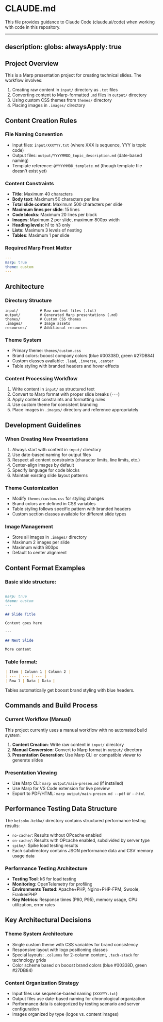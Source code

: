 # CLAUDE.md

This file provides guidance to Claude Code (claude.ai/code) when working with code in this repository.

---
description: 
globs: 
alwaysApply: true
---

## Project Overview

This is a Marp presentation project for creating technical slides. The workflow involves:
1. Creating raw content in `input/` directory as `.txt` files
2. Converting content to Marp-formatted `.md` files in `output/` directory
3. Using custom CSS themes from `themes/` directory
4. Placing images in `.images/` directory

## Content Creation Rules

### File Naming Convention
- Input files: `input/XXXYYY.txt` (where XXX is sequence, YYY is topic code)
- Output files: `output/YYYYMMDD_topic_description.md` (date-based naming)
- Template reference: `@YYYYMMDD_template.md` (though template file doesn't exist yet)

### Content Constraints
- **Title**: Maximum 40 characters
- **Body text**: Maximum 50 characters per line
- **Total slide content**: Maximum 500 characters per slide
- **Maximum lines per slide**: 15 lines
- **Code blocks**: Maximum 20 lines per block
- **Images**: Maximum 2 per slide, maximum 800px width
- **Heading levels**: h1 to h3 only
- **Lists**: Maximum 3 levels of nesting
- **Tables**: Maximum 1 per slide

### Required Marp Front Matter
```yaml
---
marp: true
theme: custom
---
```

## Architecture

### Directory Structure
```
input/          # Raw content files (.txt)
output/         # Generated Marp presentations (.md)
themes/         # Custom CSS themes
.images/        # Image assets
resources/      # Additional resources
```

### Theme System
- Primary theme: `themes/custom.css`
- Brand colors: booost company colors (blue #00338D, green #27DB84)
- Custom classes available: `.lead`, `.inverse`, `.center`
- Table styling with branded headers and hover effects

### Content Processing Workflow
1. Write content in `input/` as structured text
2. Convert to Marp format with proper slide breaks (`---`)
3. Apply content constraints and formatting rules
4. Use custom theme for consistent branding
5. Place images in `.images/` directory and reference appropriately

## Development Guidelines

### When Creating New Presentations
1. Always start with content in `input/` directory
2. Use date-based naming for output files
3. Respect all content constraints (character limits, line limits, etc.)
4. Center-align images by default
5. Specify language for code blocks
6. Maintain existing slide layout patterns

### Theme Customization
- Modify `themes/custom.css` for styling changes
- Brand colors are defined in CSS variables
- Table styling follows specific pattern with branded headers
- Custom section classes available for different slide types

### Image Management
- Store all images in `.images/` directory
- Maximum 2 images per slide
- Maximum width 800px
- Default to center alignment

## Content Format Examples

### Basic slide structure:
```markdown
---
marp: true
theme: custom
---

## Slide Title

Content goes here

---

## Next Slide

More content
```

### Table format:
```markdown
| Item | Column 1 | Column 2 |
| --- | --- | --- |
| Row 1 | Data | Data |
```

Tables automatically get booost brand styling with blue headers.

## Commands and Build Process

### Current Workflow (Manual)
This project currently uses a manual workflow with no automated build system:

1. **Content Creation**: Write raw content in `input/` directory
2. **Manual Conversion**: Convert to Marp format in `output/` directory
3. **Presentation Generation**: Use Marp CLI or compatible viewer to generate slides

### Presentation Viewing
- Use Marp CLI: `marp output/main-presen.md` (if installed)
- Use Marp for VS Code extension for live preview
- Export to PDF/HTML: `marp output/main-presen.md --pdf` or `--html`

## Performance Testing Data Structure

The `keisoku-kekka/` directory contains structured performance testing results:
- `no-cache/`: Results without OPcache enabled
- `on-cache/`: Results with OPcache enabled, subdivided by server type
- `spike/`: Spike load testing results
- Each subdirectory contains JSON performance data and CSV memory usage data

### Performance Testing Architecture
- **Testing Tool**: k6 for load testing
- **Monitoring**: OpenTelemetry for profiling
- **Environments Tested**: Apache+PHP, Nginx+PHP-FPM, Swoole, FrankenPHP
- **Key Metrics**: Response times (P90, P95), memory usage, CPU utilization, error rates

## Key Architectural Decisions

### Theme System Architecture
- Single custom theme with CSS variables for brand consistency
- Responsive layout with logo positioning classes
- Special layouts: `.columns` for 2-column content, `.tech-stack` for technology grids
- Color scheme based on booost brand colors (blue #00338D, green #27DB84)

### Content Organization Strategy
- Input files use sequence-based naming (`XXXYYY.txt`) 
- Output files use date-based naming for chronological organization
- Performance data is categorized by testing scenario and server configuration
- Images organized by type (logos vs. content images)